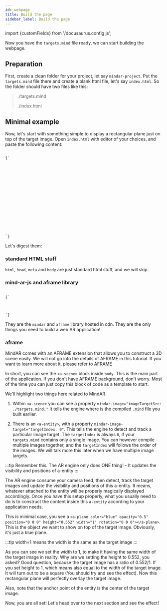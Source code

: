 ```yaml
---
id: webpage 
title: Build the page
sidebar_label: Build the page
---
```


import {customFields} from '/docusaurus.config.js';

Now you have the `targets.mind` file ready, we can start building the webpage.

## Preparation

First, create a clean folder for your project, let say `mindar-project`. Put the `targets.mind` file there and create a blank html file, let's say `index.html`. So the folder should have two files like this:

<blockquote>
./targets.mind

./index.html
</blockquote>


## Minimal example

Now, let's start with something simple to display a rectangular plane just on top of the target image. Open `index.html` with editor of your choices, and paste the following content:

<code>
{`
<html>
  <head>
    <meta name="viewport" content="width=device-width, initial-scale=1" />
    <script src="https://cdn.jsdelivr.net/gh/hiukim/mind-ar-js@${customFields.libVersion}/dist/mindar-image.prod.js"></script>
    <script src="https://aframe.io/releases/1.4.2/aframe.min.js"></script>
    <script src="https://cdn.jsdelivr.net/gh/hiukim/mind-ar-js@${customFields.libVersion}/dist/mindar-image-aframe.prod.js"></script>
  </head>

  <body>
    <a-scene mindar-image="imageTargetSrc: ./targets.mind;" vr-mode-ui="enabled: false" device-orientation-permission-ui="enabled: false">
      <a-camera position="0 0 0" look-controls="enabled: false"></a-camera>
      <a-entity mindar-image-target="targetIndex: 0">
        <a-plane color="blue" opaciy="0.5" position="0 0 0" height="0.552" width="1" rotation="0 0 0"></a-plane>
      </a-entity>
    </a-scene>
  </body>
</html>
`}
</code>

Let's digest them:

### standard HTML stuff

`html`, `head`, `meta` and `body` are just standard html stuff, and we will skip.

### mind-ar-js and aframe library 

<code>
{`<script src="https://cdn.jsdelivr.net/gh/hiukim/mind-ar-js@${customFields.libVersion}/dist/mindar-image.prod.js"></script>
<script src="https://aframe.io/releases/1.4.2/aframe.min.js"></script>
<script src="https://cdn.jsdelivr.net/gh/donmccurdy/aframe-extras@v6.1.1/dist/aframe-extras.min.js"></script>
<script src="https://cdn.jsdelivr.net/gh/hiukim/mind-ar-js@${customFields.libVersion}/dist/mindar-image.aframe.js"></script>
`}
</code>

They are the `mindar` and `aframe` library hosted in cdn. They are the only things you need to build a web AR application!

### aframe 
MindAR comes with an AFRAME extension that allows you to construct a 3D scene easily. We will not go into the details of AFRAME in this tutorial. If you want to learn more about it, please refer to <a href="https://aframe.io/" target="_blank">AFRAME</a>

In short, you can see the `<a-scene>` block inside `body`. This is the main part of the application. If you don't have AFRAME background, don't worry. Most of the time you can just copy this block of code as a template to start.

We'll highlight two things here related to MindAR. 

1. Within `<a-scene>` you can see a property `mindar-image="imageTargetSrc: ./targets.mind;"` It tells the engine where is the compiled `.mind` file you built earlier.

2. There is an `<a-entity>`, with a property `mindar-image-target="targetIndex: 0"`. This tells the engine to detect and track a particular image target. The `targetIndex` is always `0`, if your `targets.mind` contains only a single image. You can however compile multiple images together, and the `targetIndex` will follows the order of the images. We will talk more this later when we have multiple image targets. 


:::tip
Remember this. The AR engine only does ONE thing! - It updates the visibility and positions of a-entity
:::

The AR engine consume your camera feed, then detect, track the target images and update the visibility and positions of this a-entity. It means, whatever attached to the entity will be properly magically displayed accordingly. Once you have this setup properly, what you usually need to do is to construct the content inside this `a-entity` according to your application needs.

This is minimal case, you see a `<a-plane color="blue" opacity="0.5" position="0 0 0" height="0.552" width="1" rotation="0 0 0"></a-plane>`. This is the object we want to show on top of the target image. Obviously, it's just a blue plane.

:::tip
width=1 means the width is the same as the target image
:::

As you can see we set the width to 1, to make it having the same width of the target image in reality. Why are we setting the height to 0.552, you asked? Good question, because the target image has a ratio of 0.552/1. If you set height to 1, which means also equal to the width of the target image. It will turn out to be a square (You should try and see the effect). Now this rectangular plane will perfectly overlay the target image.

Also, note that the anchor point of the entity is the center of the target image.


Now, you are all set! Let's head over to the next section and see the effect!
